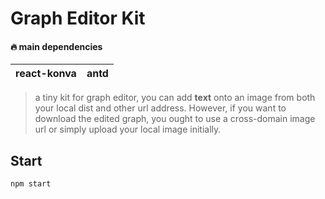 # Graph Editor Kit

#### 🔥 main dependencies

|react-konva|antd|
|:----:|:----:|

> a tiny kit for graph editor, you can add **text** onto an image from both your local dist and other url address. However, if you want to download the edited graph, you ought to use a cross-domain image url or simply upload your local image initially.

 ## Start
 ```$xslt
npm start
```